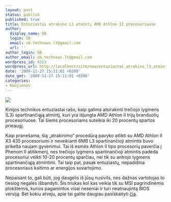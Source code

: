 ```yaml
---
layout: post
status: publish
published: true
title: Entuziastai atrakino L3 atmintį AMD Athlon II procesoriuose
author:
  display_name: SB
  login: SB
  email: sb.technews.lt@gmail.com
  url: ''
author_login: SB
author_email: sb.technews.lt@gmail.com
wordpress_id: 4313
wordpress_url: http://localhost/site/new/entuziastai_atrakino_l3_atminti_amd_athlon_ii_procesoriuose/
date: '2009-11-27 15:11:01 +0200'
date_gmt: '2009-11-27 15:11:01 +0200'
categories:
- Naujienos
---
```

<div class="imgright"><img src="http://t3.gstatic.com/images?q=tbn:wenjUYZDgK4lVM:http://www.ixbt.com/cpu/images/amd-phenom-2-550-athlon-2-250/athlon2-x2-logo.jpg"  /></div>
<p>Kinijos technikos entuziastai rašo, kaip galima atsirakinti trečiojo lygmens (L3) spartinančiąją atmintį, kuri yra išjungta AMD Athlon II trijų branduolių procesoriuose. Tai šiems procesoriams suteikia iki 20 procentų spartos prieaugį.</p>
<p>Kaip pranešama, šią „atrakinimo“ procedūrą pavyko atlikti su AMD Athlon II X3 435 procesoriumi ir neveikianti 6MB L3 spartinančioji atmintis buvo prikelta naujam gyvenimui. Tai iš esmės Athlon II tipo procesorių paverčia į Phenom II atitikmenį, nes trečiojo lygmens spartinančioji atmintis padeda procesoriui veikti 10-20 procentų sparčiau, nei tik su antrojo lygmens spartinančiąją atmintimi. Tai taip pat, pasak entuziastų, nepadidina procesoriaus kaitimo ar energijos suvartojimo.</p>
<p>Nepaisant to, gali būti, jog daugelis iš jūsų nusivils, nes dažnas vartotojas to tiesiog negalės išbandyti. Šis triukas kol kas veikia tik su MSI pagrindinėmis plokštėmis, kurios pagamintos visai neseniai ir turi neatnaujintą BIOS versiją. Bet kokiu atveju, apie tai galite daugiau pasiskaityti <a class="ns" href="http://en.inpai.com.cn/doc/enshowcont.asp?id=7395&pageid=6252">čia</a>.<br /></p>
